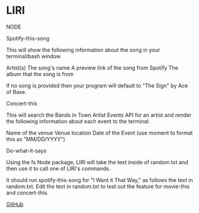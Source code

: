# LIRI

NODE

Spotify-this-song

This will show the following information about the song in your terminal/bash window

Artist(s) The song's name A preview link of the song from Spotify The album that the song is from

If no song is provided then your program will default to "The Sign" by Ace of Base.

Concert-this

This will search the Bands in Town Artist Events API for an artist and render the following information about each event to the terminal:

Name of the venue Venue location Date of the Event (use moment to format this as "MM/DD/YYYY")

Do-what-it-says

Using the fs Node package, LIRI will take the text inside of random.txt and then use it to call one of LIRI's commands.

It should run spotify-this-song for "I Want it That Way," as follows the text in random.txt. Edit the text in random.txt to test out the feature for movie-this and concert-this.



[GitHub](LIRI.png)
